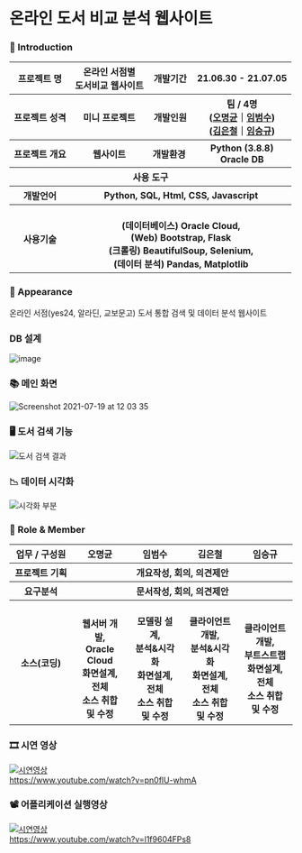 
# 온라인 도서 비교 분석 웹사이트



### 👋 Introduction

<table>
    <tr>
        <th>프로젝트 명 </th>
        <th>온라인 서점별 <br>도서비교 웹사이트</th>
        <th>개발기간</th>
        <th>21.06.30 - 21.07.05</th>
    </tr>
    <tr>
        <th>프로젝트 성격</th>
        <th>미니 프로젝트</th>
        <th>개발인원</th>
        <th>팀 / 4명<br>
          (<a href="https://github.com/ropering">오명균</a>｜<a href="https://github.com/BeomSu-Lim">임범수</a>) <br>
          (<a href="https://ad4613.tistory.com/">김은철</a>｜<a href="https://github.com/sir8080">임승규</a>)
      </th>
    </tr>
      <tr>
        <th>프로젝트 개요</th>
        <th>웹사이트</th>
        <th>개발환경&nbsp;</th>
        <th>Python (3.8.8)  <br> Oracle DB </th>
    </tr>
    <tr>
        <th colspan="5">사용 도구</th>
    </tr>  
    <tr>
        <th>개발언어</th>
        <th colspan="3">Python, SQL, Html, CSS, Javascript</th>
    </tr>
    <tr>
        <th>사용기술</th>
        <th colspan="3">
            <br> (데이터베이스) Oracle Cloud,  
            <br> (Web) Bootstrap, Flask
            <br> (크롤링) BeautifulSoup, Selenium, 
            <br> (데이터 분석) Pandas, Matplotlib
        </th>
    </tr>
</table>

### 📼 Appearance
온라인 서점(yes24, 알라딘, 교보문고) 도서 통합 검색 및 데이터 분석 웹사이트

### DB 설계
![image](https://user-images.githubusercontent.com/50795314/127442816-927b0320-335d-4296-aab2-f4025f01a29e.png)

### 📚 메인 화면
![Screenshot 2021-07-19 at 12 03 35](https://user-images.githubusercontent.com/50795314/126107072-1bdae78d-c1cc-4ada-a854-63c15a86884e.jpg)
 ### 🖥️ 도서 검색 기능
![도서 검색 결과](https://user-images.githubusercontent.com/50795314/126107027-daafef4d-9ae8-4af2-9fa9-7cae6d6b768f.gif)
 ### 📉 데이터 시각화
![시각화 부분](https://user-images.githubusercontent.com/50795314/126106989-9f0f4474-2085-4270-bbfc-b50a4b4174f6.gif)

### 📑 Role & Member


<table>
    <tr>
        <th width="16%">업무 / 구성원</th>
        <th width="14%">오명균</th>
        <th width="14%">임범수</th>        
        <th width="14%">김은철</th>        
        <th width="14%">임승규</th>        
    </tr>
    <tr>
        <th>프로젝트 기획</th>
        <th colspan="4"> <center>개요작성, 회의, 의견제안 </center> </th>
    </tr>
    <tr>
        <th>요구분석</th>
        <th colspan="4"> <center> 문서작성, 회의, 의견제안 </center> </th>
    </tr>
        <th>소스(코딩)</th>
        <th>
            <br>웹서버 개발, 
            <br>Oracle Cloud
            <br>화면설계, 전체
            <br>소스 취합 및 수정
        </th>
        <th>
            <br>모델링 설계,
            <br>분석&시각화    
            <br>화면설계, 전체
            <br>소스 취합 및 수정
        </th>
        <th>
            <br>클라이언트 개발,
            <br>분석&시각화    
            <br>화면설계, 전체
            <br>소스 취합 및 수정
        </th>
        <th>
            <br>클라이언트 개발,
            <br>부트스트랩  
            <br>화면설계, 전체
            <br>소스 취합 및 수정
        </th>
    </tr>
</table>

### 🎞 시연 영상 
[![시연영상](http://img.youtube.com/vi/pn0flU-whmA/0.jpg)](https://youtu.be/pn0flU-whmA?t=0s) 
<br> https://www.youtube.com/watch?v=pn0flU-whmA

### 📽 어플리케이션 실행영상
[![시연영상](http://img.youtube.com/vi/l1f9604FPs8/0.jpg)](https://youtu.be/l1f9604FPs8?t=0s) 
<br> https://www.youtube.com/watch?v=l1f9604FPs8

